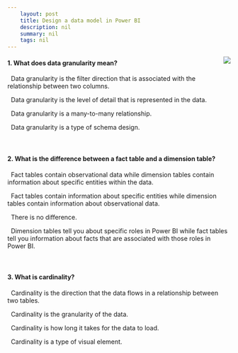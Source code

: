 ```yaml
---
    layout: post
    title: Design a data model in Power BI   
    description: nil
    summary: nil
    tags: nil
---
```



 <a target="_blank" href="https://docs.microsoft.com/en-us/learn/modules/design-model-power-bi/10-check/"><i class="fas fa-external-link-alt"></i> </a>
 <img align="right" src="https://docs.microsoft.com/en-us/learn/achievements/design-a-data-model-in-power-bi.svg">
####  1. What does data granularity mean?


<i class='far fa-square'></i> &nbsp;&nbsp;Data granularity is the filter direction that is associated with the relationship between two columns.

<i class='fas fa-check-square' style='color: Dodgerblue;'></i> &nbsp;&nbsp;Data granularity is the level of detail that is represented in the data.

<i class='far fa-square'></i> &nbsp;&nbsp;Data granularity is a many-to-many relationship.

<i class='far fa-square'></i> &nbsp;&nbsp;Data granularity is a type of schema design.
<br />
<br />
<br />

####  2. What is the difference between a fact table and a dimension table?


<i class='fas fa-check-square' style='color: Dodgerblue;'></i> &nbsp;&nbsp;Fact tables contain observational data while dimension tables contain information about specific entities within the data.

<i class='far fa-square'></i> &nbsp;&nbsp;Fact tables contain information about specific entities while dimension tables contain information about observational data.

<i class='far fa-square'></i> &nbsp;&nbsp;There is no difference.

<i class='far fa-square'></i> &nbsp;&nbsp;Dimension tables tell you about specific roles in Power BI while fact tables tell you information about facts that are associated with those roles in Power BI.
<br />
<br />
<br />

####  3. What is cardinality?


<i class='fas fa-check-square' style='color: Dodgerblue;'></i> &nbsp;&nbsp;Cardinality is the direction that the data flows in a relationship between two tables.

<i class='far fa-square'></i> &nbsp;&nbsp;Cardinality is the granularity of the data.

<i class='far fa-square'></i> &nbsp;&nbsp;Cardinality is how long it takes for the data to load.

<i class='far fa-square'></i> &nbsp;&nbsp;Cardinality is a type of visual element.
<br />
<br />
<br />
